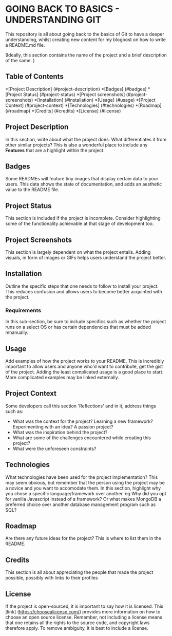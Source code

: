 # GOING BACK TO BASICS - UNDERSTANDING GIT
This repository is all about going back to the basics of Git to have a deeper understanding, whilst creating new content for my blogpost on how to write a README.md file.

(Ideally, this section contains the name of the project and a brief description of the same. )

## Table of Contents 
*[Project Description] (#project-description)
*[Badges] (#badges)
*[Project Status] (#project-status)
*[Project screenshots] (#project-screenshots)
*[Installation] (#installation)
*[Usage] (#usage)
*[Project Context] (#project-context)
*[Technologies] (#technologies)
*[Roadmap] (#roadmap)
*[Credits] (#credits)
*[License] (#license)

## Project Description
In this section, write about what the project does. What differentiates it from other similar projects? This is also a wonderful place to include any **Features** that are a highlight within the project.

## Badges
Some READMEs will feature tiny images that display certain data to your users. This data shows the state of documentation, and adds an aesthetic value to the README file.

## Project Status
This section is included if the project is incomplete. Consider highlighting some of the functionality achievable at that stage of development too.

## Project Screenshots
This section is largely dependent on what the project entails. Adding visuals, in form of images or GIFs helps users understand the project better.

## Installation
Outline the specific steps that one needs to follow to install your project. This reduces confusion and allows users to become better acquinted with the project. 

### Requirements
In this sub-section, be sure to include specifics such as whether the project runs on a select OS or has certain dependencies that must be added mnanually. 

## Usage
Add examples of how the project works to your README. This is incredibly important to allow users and anyone who'd want to contribute, get the gist of the project. Adding the least complicated usage is a good place to start. More complicated examples may be linked externally. 

## Project Context
Some developers call this section 'Reflections' and in it, address things such as:
- What was the context for the project? Learning a new framework? Experimenting with an idea? A passion project?
- What was the inspiration behind the project?
- What are some of the challenges encountered while creating this project?
- What were the unforeseen constraints?

## Technologies
What technologies have been used for the project implementation? This may seem obvious, but remember that the person using the project may be a novice and you want to accomodate them. In this section, highlight why you chose a specific language/framework over another. eg Why did you opt for vanilla Javascript instead of a framework? Or what makes MongoDB a preferred choice over another database management program such as SQL?

## Roadmap
Are there any future ideas for the project? This is where to list them in the README.


## Credits
This section is all about appreciating the people that made the project possible, possibly with links to their profiles

## License
If the project is open-sourced, it is important to say how it is licensed. This [link] (https://choosealicense.com/) provides more information on how to choose an open source license. Remember, not including a license means that one retains all the rights to the source code, and copyright laws therefore apply. To remove ambiguity, it is best to include a license.


